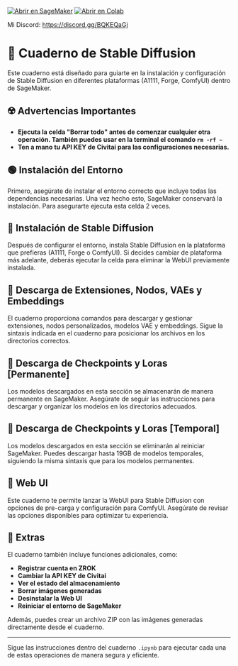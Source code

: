 [![Abrir en SageMaker](https://lithi.io/file/GU9fQbpp.svg)](https://studiolab.sagemaker.aws/import/github/ositoMalvado/sksd/blob/main/notebook/sksd.ipynb)
[![Abrir en Colab](https://colab.research.google.com/assets/colab-badge.svg)](https://colab.research.google.com/github/ositoMalvado/sksd/blob/main/notebook/sksd_colab.ipynb)

Mi Discord: https://discord.gg/BQKEQaGj

# 🐴 Cuaderno de Stable Diffusion

Este cuaderno está diseñado para guiarte en la instalación y configuración de Stable Diffusion en diferentes plataformas (A1111, Forge, ComfyUI) dentro de SageMaker.

## ☢️ Advertencias Importantes

- **Ejecuta la celda "Borrar todo" antes de comenzar cualquier otra operación. También puedes usar en la terminal el comando ```rm -rf ~```**
- **Ten a mano tu API KEY de Civitai para las configuraciones necesarias.**

## 🟢 Instalación del Entorno

Primero, asegúrate de instalar el entorno correcto que incluye todas las dependencias necesarias. Una vez hecho esto, SageMaker conservará la instalación. Para asegurarte ejecuta esta celda 2 veces.

## 🦀 Instalación de Stable Diffusion

Después de configurar el entorno, instala Stable Diffusion en la plataforma que prefieras (A1111, Forge o ComfyUI). Si decides cambiar de plataforma más adelante, deberás ejecutar la celda para eliminar la WebUI previamente instalada.

## 🐋 Descarga de Extensiones, Nodos, VAEs y Embeddings

El cuaderno proporciona comandos para descargar y gestionar extensiones, nodos personalizados, modelos VAE y embeddings. Sigue la sintaxis indicada en el cuaderno para posicionar los archivos en los directorios correctos.

## 🐼 Descarga de Checkpoints y Loras [Permanente]

Los modelos descargados en esta sección se almacenarán de manera permanente en SageMaker. Asegúrate de seguir las instrucciones para descargar y organizar los modelos en los directorios adecuados.

## 🐉 Descarga de Checkpoints y Loras [Temporal]

Los modelos descargados en esta sección se eliminarán al reiniciar SageMaker. Puedes descargar hasta 19GB de modelos temporales, siguiendo la misma sintaxis que para los modelos permanentes.

## 🦢 Web UI

Este cuaderno te permite lanzar la WebUI para Stable Diffusion con opciones de pre-carga y configuración para ComfyUI. Asegúrate de revisar las opciones disponibles para optimizar tu experiencia.

## 💎 Extras

El cuaderno también incluye funciones adicionales, como:

- **Registrar cuenta en ZROK**
- **Cambiar la API KEY de Civitai**
- **Ver el estado del almacenamiento**
- **Borrar imágenes generadas**
- **Desinstalar la Web UI**
- **Reiniciar el entorno de SageMaker**

Además, puedes crear un archivo ZIP con las imágenes generadas directamente desde el cuaderno.

---

Sigue las instrucciones dentro del cuaderno `.ipynb` para ejecutar cada una de estas operaciones de manera segura y eficiente.

